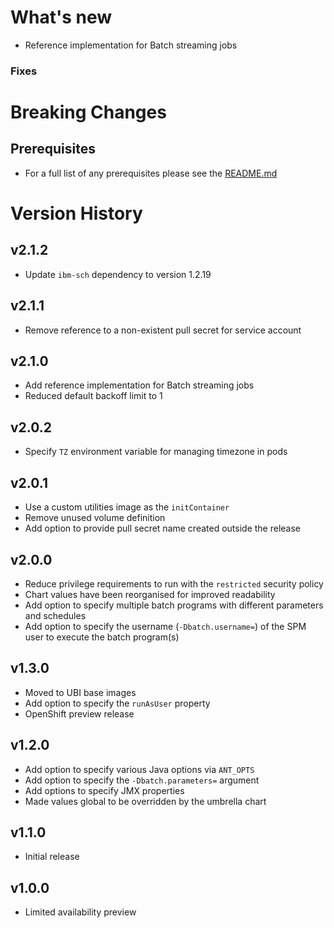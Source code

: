 # What's new

* Reference implementation for Batch streaming jobs

### Fixes

# Breaking Changes

## Prerequisites

* For a full list of any prerequisites please see the [README.md](README.md)

# Version History

## v2.1.2

* Update `ibm-sch` dependency to version 1.2.19

## v2.1.1

* Remove reference to a non-existent pull secret for service account

## v2.1.0

* Add reference implementation for Batch streaming jobs
* Reduced default backoff limit to 1

## v2.0.2

* Specify `TZ` environment variable for managing timezone in pods

## v2.0.1

* Use a custom utilities image as the `initContainer`
* Remove unused volume definition
* Add option to provide pull secret name created outside the release

## v2.0.0

* Reduce privilege requirements to run with the `restricted` security policy
* Chart values have been reorganised for improved readability
* Add option to specify multiple batch programs with different parameters and schedules
* Add option to specify the username (`-Dbatch.username=`) of the SPM user to execute the batch program(s)

## v1.3.0

* Moved to UBI base images
* Add option to specify the `runAsUser` property
* OpenShift preview release

## v1.2.0

* Add option to specify various Java options via `ANT_OPTS`
* Add option to specify the `-Dbatch.parameters=` argument
* Add options to specify JMX properties
* Made values global to be overridden by the umbrella chart

## v1.1.0

* Initial release

## v1.0.0

* Limited availability preview
